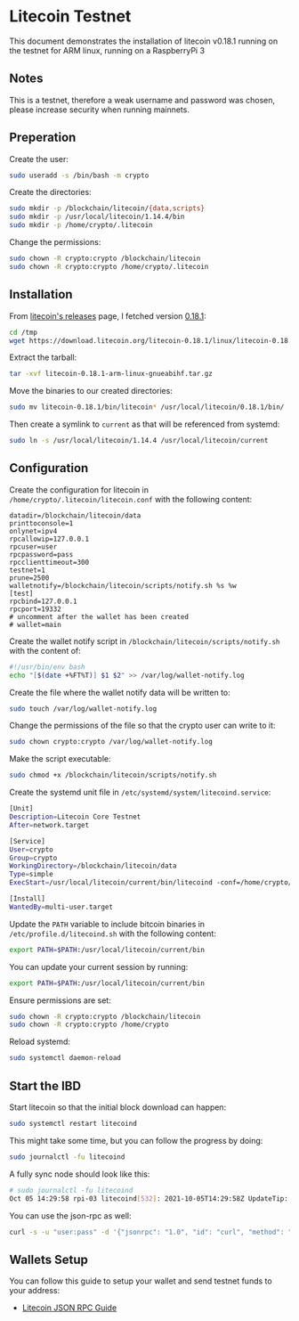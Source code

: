 # Litecoin Testnet

This document demonstrates the installation of litecoin v0.18.1 running on the testnet for ARM linux, running on a RaspberryPi 3

## Notes

This is a testnet, therefore a weak username and password was chosen, please increase security when running mainnets.

## Preperation

Create the user:

```bash
sudo useradd -s /bin/bash -m crypto
```

Create the directories:

```bash
sudo mkdir -p /blockchain/litecoin/{data,scripts}
sudo mkdir -p /usr/local/litecoin/1.14.4/bin
sudo mkdir -p /home/crypto/.litecoin
```

Change the permissions:

```bash
sudo chown -R crypto:crypto /blockchain/litecoin
sudo chown -R crypto:crypto /home/crypto/.litecoin
```

## Installation

From [litecoin's releases](https://download.litecoin.org/) page, I fetched version [0.18.1](https://download.litecoin.org/litecoin-0.18.1/):

```bash
cd /tmp
wget https://download.litecoin.org/litecoin-0.18.1/linux/litecoin-0.18.1-arm-linux-gnueabihf.tar.gz
```

Extract the tarball:

```bash
tar -xvf litecoin-0.18.1-arm-linux-gnueabihf.tar.gz
```

Move the binaries to our created directories:

```bash
sudo mv litecoin-0.18.1/bin/litecoin* /usr/local/litecoin/0.18.1/bin/
```

Then create a symlink to `current` as that will be referenced from systemd:

```bash
sudo ln -s /usr/local/litecoin/1.14.4 /usr/local/litecoin/current
```

## Configuration

Create the configuration for litecoin in `/home/crypto/.litecoin/litecoin.conf` with the following content:

```
datadir=/blockchain/litecoin/data
printtoconsole=1
onlynet=ipv4
rpcallowip=127.0.0.1
rpcuser=user
rpcpassword=pass
rpcclienttimeout=300
testnet=1
prune=2500
walletnotify=/blockchain/litecoin/scripts/notify.sh %s %w
[test]
rpcbind=127.0.0.1
rpcport=19332
# uncomment after the wallet has been created
# wallet=main
```

Create the wallet notify script in `/blockchain/litecoin/scripts/notify.sh` with the content of:

```bash
#!/usr/bin/env bash
echo "[$(date +%FT%T)] $1 $2" >> /var/log/wallet-notify.log
```

Create the file where the wallet notify data will be written to:

```bash
sudo touch /var/log/wallet-notify.log
```

Change the permissions of the file so that the crypto user can write to it:

```bash
sudo chown crypto:crypto /var/log/wallet-notify.log
```

Make the script executable:

```bash
sudo chmod +x /blockchain/litecoin/scripts/notify.sh
```

Create the systemd unit file in `/etc/systemd/system/litecoind.service`:

```bash
[Unit]
Description=Litecoin Core Testnet
After=network.target

[Service]
User=crypto
Group=crypto
WorkingDirectory=/blockchain/litecoin/data
Type=simple
ExecStart=/usr/local/litecoin/current/bin/litecoind -conf=/home/crypto/.litecoin/litecoin.conf

[Install]
WantedBy=multi-user.target
```

Update the `PATH` variable to include bitcoin binaries in `/etc/profile.d/litecoind.sh` with the following content:

```bash
export PATH=$PATH:/usr/local/litecoin/current/bin
```

You can update your current session by running:

```bash
export PATH=$PATH:/usr/local/litecoin/current/bin
```

Ensure permissions are set:

```bash
sudo chown -R crypto:crypto /blockchain/litecoin
sudo chown -R crypto:crypto /home/crypto
```

Reload systemd:

```bash
sudo systemctl daemon-reload
```

## Start the IBD

Start litecoin so that the initial block download can happen:

```bash
sudo systemctl restart litecoind
```

This might take some time, but you can follow the progress by doing:

```bash
sudo journalctl -fu litecoind
```

A fully sync node should look like this:

```bash
# sudo journalctl -fu litecoind
Oct 05 14:29:58 rpi-03 litecoind[532]: 2021-10-05T14:29:58Z UpdateTip: new best=000000000000003b06a186bbd79909e1a338196b5cffcee1979d6c4fc90f67a9 height=2097621 version=0x20a00000 log2_work=74.510314 tx=61253790 date='2021-10-05T14:29:54Z' progress=1.000000 cache=0.4MiB(1477txo)
```

You can use the json-rpc as well:

```bash
curl -s -u "user:pass" -d '{"jsonrpc": "1.0", "id": "curl", "method": "getblockchaininfo", "params": []}' -H 'content-type: text/plain;' http://127.0.0.1:19332/  | python3 -m json.tool
```

## Wallets Setup

You can follow this guide to setup your wallet and send testnet funds to your address:

- [Litecoin JSON RPC Guide](https://github.com/ruanbekker/blockchain-testnet-weekend-project/blob/main/wallets-setup/litecoin-json-rpc-guide.md)
